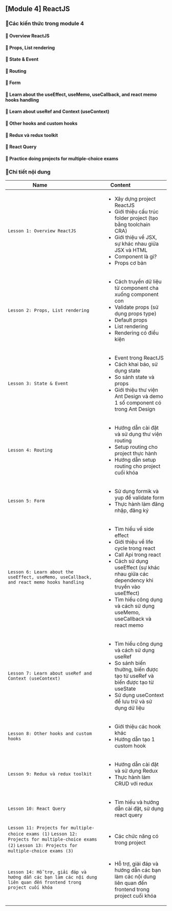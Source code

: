 ## [Module 4] ReactJS 


### :book:Các kiến thức trong module 4

#### :small_blue_diamond: Overview ReactJS
#### :small_blue_diamond: Props, List rendering
#### :small_blue_diamond: State & Event
#### :small_blue_diamond: Routing
#### :small_blue_diamond: Form
#### :small_blue_diamond: Learn about the useEffect, useMemo, useCallback, and react memo hooks handling
#### :small_blue_diamond: Learn about useRef and Context (useContext)
#### :small_blue_diamond: Other hooks and custom hooks
#### :small_blue_diamond: Redux và redux toolkit
#### :small_blue_diamond: React Query
#### :small_blue_diamond: Practice doing projects for multiple-choice exams

### :pencil:Chi tiết nội dung 

| <div style="width:200px">Name</div> | <div style="width:50%">Content<div>                           |
| ----------------------------------| ----------------------------------|
| `Lesson 1: Overview ReactJS`      | <ul><li>Xây dựng project ReactJS</li><li>Giới thiệu cấu trúc folder project (tạo bằng toolchain CRA)</li><li>Giới thiệu về JSX, sự khác nhau giữa JSX và HTML</li><li>Component là gì?</li><li>Props cơ bản</li></ul> |
| `Lesson 2: Props, List rendering`      | <ul><li>Cách truyền dữ liệu từ component cha xuống component con</li><li>Validate props (sử dụng props type)</li><li>Default props</li><li>List rendering</li><li>Rendering có điều kiện</li></ul> |
| `Lesson 3: State & Event`      | <ul><li>Event trong ReactJS</li><li>Cách khai báo, sử dụng state</li><li>So sánh state và props</li><li>Giới thiệu thư viện Ant Design và demo 1 số component có trong Ant Design</li></ul> |
| `Lesson 4: Routing`      | <ul><li>Hướng dẫn cài đặt và sử dụng thư viện routing</li><li>Setup routing cho project thực hành</li><li>Hướng dẫn setup routing cho project cuối khóa</li></ul> |
| `Lesson 5: Form`      | <ul><li>Sử dụng formik và yup để validate form</li><li>Thực hành làm đăng nhập, đăng ký</li></ul> |
| `Lesson 6: Learn about the useEffect, useMemo, useCallback, and react memo hooks handling`      | <ul><li>Tìm hiểu về side effect</li><li>Giới thiệu về life cycle trong react</li><li>Call Api trong react</li><li>Cách sử dụng useEffect (sự khác nhau giữa các dependency khi truyền vào useEffect)</li><li>Tìm hiểu công dụng và cách sử dụng useMemo, useCallback và react memo</li></ul> |
| `Lesson 7: Learn about useRef and Context (useContext)`      | <ul><li>Tìm hiểu công dụng và cách sử dụng useRef</li><li>So sánh biến thường, biến được tạo từ useRef và biến được tạo từ useState</li><li>Sử dụng useContext để lưu trữ và sử dụng dữ liệu</li></ul> |
| `Lesson 8: Other hooks and custom hooks`      | <ul><li>Giới thiệu các hook khác</li><li>Hướng dẫn tạo 1 custom hook</li></ul> |
| `Lesson 9: Redux và redux toolkit`      | <ul><li>Hướng dẫn cài đặt và sử dụng Redux</li><li>Thực hành làm CRUD với redux</li></ul> |
| `Lesson 10: React Query`      | <ul><li>Tìm hiểu và hướng dẫn cài đặt, sử dụng react query</li></ul> |
| `Lesson 11: Projects for multiple-choice exams (1)`   `Lesson 12: Projects for multiple-choice exams (2)` `Lesson 13: Projects for multiple-choice exams (3)`   | <ul><li>Các chức năng có trong project</li></ul> |
| `Lesson 14: Hỗ trợ, giải đáp và hướng dẫn các bạn làm các nội dung liên quan đến frontend trong project cuối khóa`      | <ul><li>Hỗ trợ, giải đáp và hướng dẫn các bạn làm các nội dung liên quan đến frontend trong project cuối khóa</li></ul> |